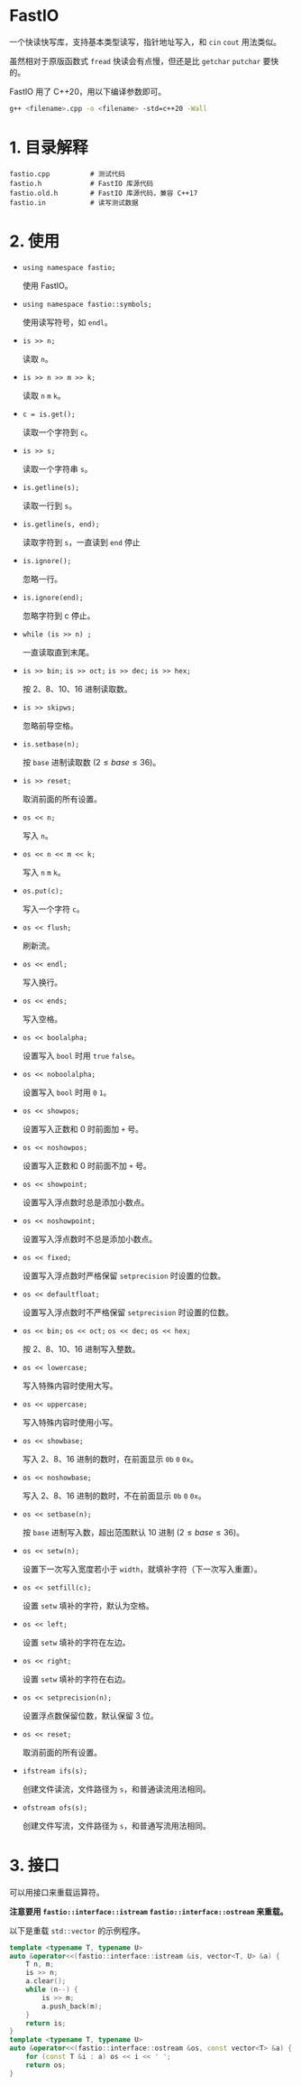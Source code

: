 # FastIO

一个快读快写库，支持基本类型读写，指针地址写入，和 `cin` `cout` 用法类似。

虽然相对于原版函数式 `fread` 快读会有点慢，但还是比 `getchar` `putchar` 要快的。

FastIO 用了 C++20，用以下编译参数即可。

```bash
g++ <filename>.cpp -o <filename> -std=c++20 -Wall
```

# 1. 目录解释

```
fastio.cpp          # 测试代码
fastio.h            # FastIO 库源代码
fastio.old.h        # FastIO 库源代码，兼容 C++17
fastio.in           # 读写测试数据
```

# 2. 使用

-   `using namespace fastio;`

    使用 FastIO。

-   `using namespace fastio::symbols;`

    使用读写符号，如 `endl`。

-   `is >> n;`

    读取 `n`。

-   `is >> n >> m >> k;`

    读取 `n` `m` `k`。

-   `c = is.get();`

    读取一个字符到 `c`。

-   `is >> s;`

    读取一个字符串 `s`。

-   `is.getline(s);`

    读取一行到 `s`。

-   `is.getline(s, end);`

    读取字符到 `s`，一直读到 `end` 停止

-   `is.ignore();`

    忽略一行。

-   `is.ignore(end);`

    忽略字符到 c 停止。

-   `while (is >> n) ;`

    一直读取直到末尾。

-   `is >> bin;` `is >> oct;` `is >> dec;` `is >> hex;`

    按 2、8、10、16 进制读取数。

-   `is >> skipws;`

    忽略前导空格。

-   `is.setbase(n);`

    按 `base` 进制读取数 $(2 \le base \le 36)$。

-   `is >> reset;`

    取消前面的所有设置。

-   `os << n;`

    写入 `n`。

-   `os << n << m << k;`

    写入 `n` `m` `k`。

-   `os.put(c);`

    写入一个字符 `c`。

-   `os << flush;`

    刷新流。

-   `os << endl;`

    写入换行。

-   `os << ends;`

    写入空格。

-   `os << boolalpha;`

    设置写入 `bool` 时用 `true` `false`。

-   `os << noboolalpha;`

    设置写入 `bool` 时用 `0` `1`。

-   `os << showpos;`

    设置写入正数和 0 时前面加 `+` 号。

-   `os << noshowpos;`

    设置写入正数和 0 时前面不加 `+` 号。

-   `os << showpoint;`

    设置写入浮点数时总是添加小数点。

-   `os << noshowpoint;`

    设置写入浮点数时不总是添加小数点。

-   `os << fixed;`

    设置写入浮点数时严格保留 `setprecision` 时设置的位数。

-   `os << defaultfloat;`

    设置写入浮点数时不严格保留 `setprecision` 时设置的位数。

-   `os << bin;` `os << oct;` `os << dec;` `os << hex;`

    按 2、8、10、16 进制写入整数。

-   `os << lowercase;`

    写入特殊内容时使用大写。

-   `os << uppercase;`

    写入特殊内容时使用小写。

-   `os << showbase;`

    写入 2、8、16 进制的数时，在前面显示 `0b` `0` `0x`。

-   `os << noshowbase;`

    写入 2、8、16 进制的数时，不在前面显示 `0b` `0` `0x`。

-   `os << setbase(n);`

    按 `base` 进制写入数，超出范围默认 10 进制 $(2 \le base \le 36)$。

-   `os << setw(n);`

    设置下一次写入宽度若小于 `width`，就填补字符（下一次写入重置）。

-   `os << setfill(c);`

    设置 `setw` 填补的字符，默认为空格。

-   `os << left;`

    设置 `setw` 填补的字符在左边。

-   `os << right;`

    设置 `setw` 填补的字符在右边。

-   `os << setprecision(n);`

    设置浮点数保留位数，默认保留 3 位。

-   `os << reset;`

    取消前面的所有设置。

-   `ifstream ifs(s);`

    创建文件读流，文件路径为 `s`，和普通读流用法相同。

-   `ofstream ofs(s);`

    创建文件写流，文件路径为 `s`，和普通写流用法相同。

# 3. 接口

可以用接口来重载运算符。

**注意要用 `fastio::interface::istream` `fastio::interface::ostream` 来重载。**

以下是重载 `std::vector` 的示例程序。

```cpp
template <typename T, typename U>
auto &operator<<(fastio::interface::istream &is, vector<T, U> &a) {
    T n, m;
    is >> n;
    a.clear();
    while (n--) {
        is >> m;
        a.push_back(m);
    }
    return is;
}
template <typename T, typename U>
auto &operator<<(fastio::interface::ostream &os, const vector<T> &a) {
    for (const T &i : a) os << i << ' ';
    return os;
}
```
